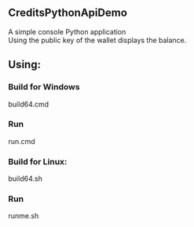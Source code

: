 ## CreditsPythonApiDemo

A simple console Python application<br>
Using the public key of the wallet displays the balance.

## Using:
### Build for Windows
build64.cmd<br>
### Run
run.cmd <br>

### Build for Linux:
build64.sh<br>
### Run
runme.sh<br>
